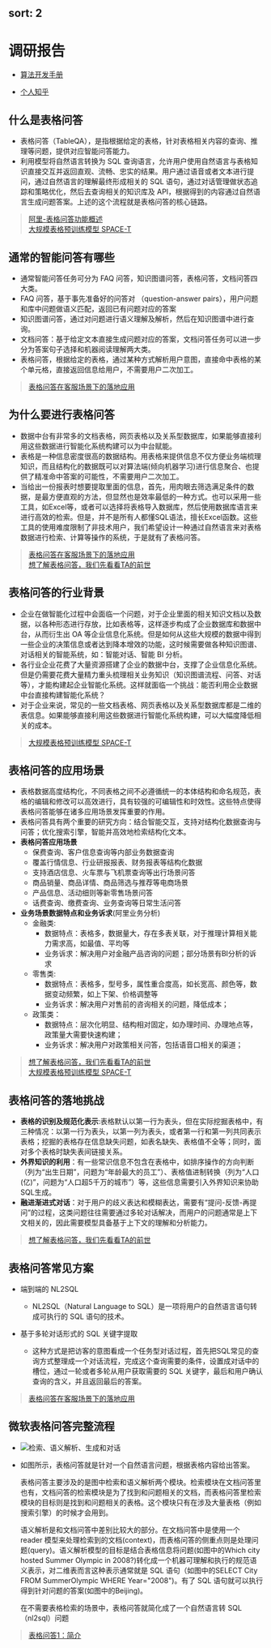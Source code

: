 sort: 2
---


# 调研报告

* [算法开发手册](https://kg-nlp.github.io/Algorithm-Project-Manual/表格解析/调研报告.html)

* [个人知乎](https://www.zhihu.com/people/zhangyj-n)




## 什么是表格问答
* 表格问答（TableQA），是指根据给定的表格，针对表格相关内容的查询、推理等问题，提供对应智能问答能力。
* 利用模型将自然语言转换为 SQL 查询语言，允许用户使用自然语言与表格知识直接交互并返回直观、流畅、忠实的结果。用户通过语音或者文本进行提问，通过自然语言的理解最终形成相关的 SQL 语句，通过对话管理做状态追踪和策略优化，然后去查询相关的知识库及 API，根据得到的内容通过自然语言生成问题答案。上述的这个流程就是表格问答的核心链路。  

> [阿里-表格问答功能概述](https://help.aliyun.com/document_detail/450645.html?spm=a2c4g.450629.0.0.75451caff1cGN3)    
> [大规模表格预训练模型 SPACE-T](https://zhuanlan.zhihu.com/p/622616839)

## 通常的智能问答有哪些
* 通常智能问答任务可分为 FAQ 问答，知识图谱问答，表格问答，文档问答四大类。
* FAQ 问答，基于事先准备好的问答对 （question-answer pairs），用户问题和库中问题做语义匹配，返回已有问题对应的答案
* 知识图谱问答，通过对问题进行语义理解及解析，然后在知识图谱中进行查询。
* 文档问答：基于给定文本直接生成问题对应的答案，文档问答任务可以进一步分为答案句子选择和机器阅读理解两大类。
* 表格问答，根据给定的表格，通过某种方式解析用户意图，直接命中表格的某个单元格，直接返回信息给用户，不需要用户二次加工。
> [表格问答在客服场景下的落地应用](https://zhuanlan.zhihu.com/p/431970230)

## 为什么要进行表格问答
* 数据中台有非常多的文档表格，网页表格以及关系型数据库，如果能够直接利用这些数据进行智能化系统构建可以为中台赋能。
* 表格是一种信息密度很高的数据结构。用表格来提供信息不仅方便业务端梳理知识，而且结构化的数据既可以对算法端(倾向机器学习)进行信息聚合、也提供了精准命中答案的可能性，不需要用户二次加工。
* 当给出一份报表时想要提取里面的信息，首先，用肉眼去筛选满足条件的数据，是最方便直观的方法，但显然也是效率最低的一种方式。也可以采用一些工具，如Excel等，或者可以选择将表格导入数据库，然后使用数据库语言来进行高效的检索。但是，并不是所有人都懂SQL语法，擅长Excel函数。这些工具的使用难度限制了非技术用户，我们希望设计一种通过自然语言来对表格数据进行检索、计算等操作的系统，于是就有了表格问答。

> [表格问答在客服场景下的落地应用](https://zhuanlan.zhihu.com/p/431970230)  
> [想了解表格问答，我们先看看TA的前世](https://zhuanlan.zhihu.com/p/325715296)

## 表格问答的行业背景
* 企业在做智能化过程中会面临一个问题，对于企业里面的相关知识文档以及数据，以各种形态进行存放，比如表格等，这样逐步构成了企业数据库和数据中台，从而衍生出 OA 等企业信息化系统。但是如何从这些大规模的数据中得到一些企业的决策信息或者达到降本增效的功能，这时候需要做各种知识图谱、对话相关的智能系统，如：智能对话、智能 BI 分析。
* 各行业企业花费了大量资源搭建了企业的数据中台，支撑了企业信息化系统。但是仍需要花费大量精力重头梳理相关业务知识（知识图谱流程、问答、对话等），才能构建起企业智能化系统。这样就面临一个挑战：能否利用企业数据中台直接构建智能化系统？
* 对于企业来说，常见的一些文档表格、网页表格以及关系型数据库都是二维的表信息。如果能够直接利用这些数据进行智能化系统构建，可以大幅度降低相关的成本。

> [大规模表格预训练模型 SPACE-T](https://zhuanlan.zhihu.com/p/622616839)  

## 表格问答的应用场景
* 表格数据高度结构化，不同表格之间不必遵循统一的本体结构和命名规范，表格的编辑和修改可以高效进行，具有较强的可编辑性和时效性。这些特点使得表格问答能够在诸多应用场景发挥重要的作用。
* 表格问答具有两个重要的研究方向：结合智能交互，支持对结构化数据查询与问答；优化搜索引擎，智能并高效地检索结构化文本。
* **表格问答应用场景**
    *  保费查询、客户信息查询等内部业务数据查询
    *  覆盖行情信息、行业研报报表、财务报表等结构化数据
    *  支持酒店信息、火车票与飞机票查询等出行场景问答
    *  商品销量、商品详情、商品筛选与推荐等电商场景
    *  产品信息、活动细则等新零售场景问答
    *  话费查询、缴费查询、业务查询等日常生活问答
* **业务场景数据特点和业务诉求**(阿里业务分析)
    * 金融类:
        * 数据特点：表格多，数据量大，存在多表关联，对于推理计算相关能力需求高，如最值、平均等
        * 业务诉求：解决用户对金融产品咨询的问题；部分场景有BI分析的诉求
    * 零售类:
        *  数据特点：表格多，型号多，属性重合度高，如长宽高、颜色等，数据变动频繁，如上下架、价格调整等
        * 业务诉求：解决用户对售前的咨询相关的问题，降低成本；
    * 政策类：
        *  数据特点：层次化明显、结构相对固定，如办理时间、办理地点等，政策量大需要快速构建；
        *  业务诉求：解决用户对政策相关问答，包括语音口相关的渠道；

> [想了解表格问答，我们先看看TA的前世](https://zhuanlan.zhihu.com/p/325715296)  
> [大规模表格预训练模型 SPACE-T](https://zhuanlan.zhihu.com/p/622616839)


## 表格问答的落地挑战
* **表格的识别及规范化表示**:表格默认以第一行为表头，但在实际挖掘表格中，有三种情况：以第一行为表头，以第一列为表头，或者第一行和第一列共同表示表格；挖掘的表格存在信息缺失问题，如表名缺失、表格值不全等；同时，面对多个表格时缺失表间链接关系。
* **外界知识的利用**：有一些常识信息不包含在表格中，如排序操作的方向判断（列为“出生日期”，问题为“年龄最大的员工”）、表格值进制转换（列为“人口(亿)”，问题为“人口超5千万的城市”）等，这些信息需要引入外界知识来协助SQL生成。
* **融进渐进式对话**：对于用户的歧义表达和模糊表达，需要有“提问-反馈-再提问”的过程，这类问题往往需要通过多轮对话解决，而用户的问题通常是上下文相关的，因此需要模型具备基于上下文的理解和分析能力。

> [想了解表格问答，我们先看看TA的前世](https://zhuanlan.zhihu.com/p/325715296)

## 表格问答常见方案
* 端到端的 NL2SQL
    * NL2SQL（Natural Language to SQL）是一项将用户的自然语言语句转成可执行的 SQL 语句的技术。 
    
*  基于多轮对话形式的 SQL 关键字提取
    * 这种方式是把访客的意图看成一个任务型对话过程，首先把SQL常见的查询方式整理成一个对话流程，完成这个查询需要的条件，设置成对话中的槽位，通过一轮或者多轮从用户获取需要的 SQL 关键字，最后和用户确认查询的含义，并且返回最后的答案。

> [表格问答在客服场景下的落地应用](https://zhuanlan.zhihu.com/p/431970230)

## 微软表格问答完整流程
* ![检索、语义解析、生成和对话](https://note.youdao.com/yws/api/personal/file/WEBf72f85e07916b23d9814010b9ad74947?method=download&shareKey=9ec7ab487aced962a8f4c2bfe87f988f)
* 如图所示，表格问答就是针对一个自然语言问题，根据表格内容给出答案。

    表格问答主要涉及的是图中检索和语义解析两个模块。检索模块在文档问答里也有，文档问答的检索模块是为了找到和问题相关的文档，而表格问答里检索模块的目标则是找到和问题相关的表格。这个模块只有在涉及大量表格（例如搜索引擎）的时候才会用到。
    
    语义解析是和文档问答中差别比较大的部分。在文档问答中是使用一个 reader 模型来处理检索到的文档(context)，而表格问答的侧重点则是处理问题(query)。语义解析模型的目标是结合表格信息将问题(如图中的Which city hosted Summer Olympic in 2008?)转化成一个机器可理解和执行的规范语义表示，对二维表而言这种表示通常就是 SQL 语句（如图中的SELECT City FROM SummerOlympic WHERE Year="2008")。有了 SQL 语句就可以执行得到针对问题的答案(如图中的Beijing)。
    
    在不需要表格检索的场景中，表格问答就简化成了一个自然语言转 SQL（nl2sql）问题
    
> [表格问答1：简介](https://zhuanlan.zhihu.com/p/128123561)